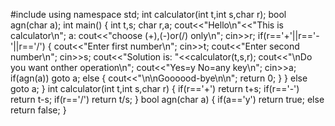 #include<iostream>
using namespace std;
int calculator(int t,int s,char r);
bool agn(char a);
int main()
{
	int t,s;
	char r,a;
	cout<<"Hello\n"<<"This is calculator\n";
	a:
	cout<<"choose (+),(-)or(/) only\n";
	cin>>r;
	if(r=='+'||r=='-'||r=='/')
	{
		cout<<"Enter first number\n";
	    cin>>t;
	    cout<<"Enter second number\n";
	    cin>>s;
	    cout<<"Solution is: "<<calculator(t,s,r);
	    cout<<"\nDo you want onther operation\n";
	    cout<<"Yes=y  No=any key\n";
	    cin>>a;
	    if(agn(a))
	    goto a;
	    else
	    {
	    	cout<<"\n\nGoooood-bye\n\n";
	    	return 0;
		}
	}
	else
	goto a;
}
int calculator(int t,int s,char r)
{
	if(r=='+')
	return t+s;
	if(r=='-')
	return t-s;
	if(r=='/')
	return t/s;
}
bool agn(char a)
{
	if(a=='y')
	return true;
	else
	return false;
}

